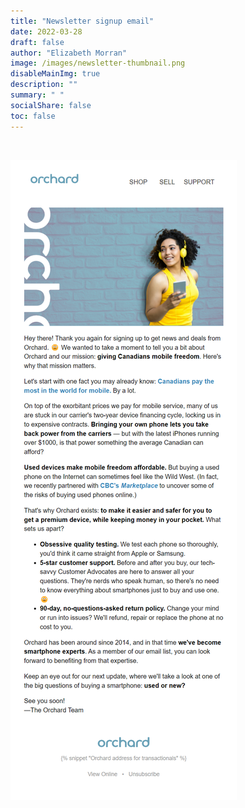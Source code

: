 ```yaml
---
title: "Newsletter signup email"
date: 2022-03-28
draft: false
author: "Elizabeth Morran"
image: /images/newsletter-thumbnail.png
disableMainImg: true
description: ""
summary: " "
socialShare: false
toc: false
---
```

&nbsp;

![Alt text](/image_samples/orchard/our-story.png)